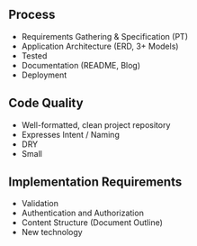 ## Process
- Requirements Gathering & Specification (PT)
- Application Architecture (ERD, 3+ Models)
- Tested
- Documentation (README, Blog)
- Deployment

## Code Quality
- Well-formatted, clean project repository
- Expresses Intent / Naming
- DRY
- Small

## Implementation Requirements
- Validation
- Authentication and Authorization
- Content Structure (Document Outline)
- New technology